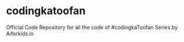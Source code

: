 # codingkatoofan
Official Code Repository for all the code of #codingkaToofan Series by Aiforkids.in
